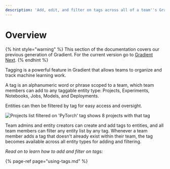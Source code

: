 ```yaml
---
description: 'Add, edit, and filter on tags across all of a team''s Gradient entities'
---
```


# Overview

{% hint style="warning" %}
This section of the documentation covers our previous generation of Gradient. For the current version go to [Gradient Next](https://docs.paperspace.com/gradient).
{% endhint %}

Tagging is a powerful feature in Gradient that allows teams to organize and track machine learning work.

A tag is an alphanumeric word or phrase scoped to a team, which team members can add to any taggable entity type: Projects, Experiments, Notebooks, Jobs, Models, and Deployments.

Entities can then be filtered by tag for easy access and oversight.

![Projects list filtered on &apos;PyTorch&apos; tag shows 8 projects with that tag](../.gitbook/assets/screen-shot-2020-02-10-at-7.25.47-pm%20%281%29.png)

Team admins and entity creators can create and add tags to entities, and all team members can filter any entity list by any tag. Whenever a team member adds a tag that doesn't already exist within their team, the tag becomes available across all entity types for adding and filtering.

_Read on to learn how to add and filter on tags:_

{% page-ref page="using-tags.md" %}

